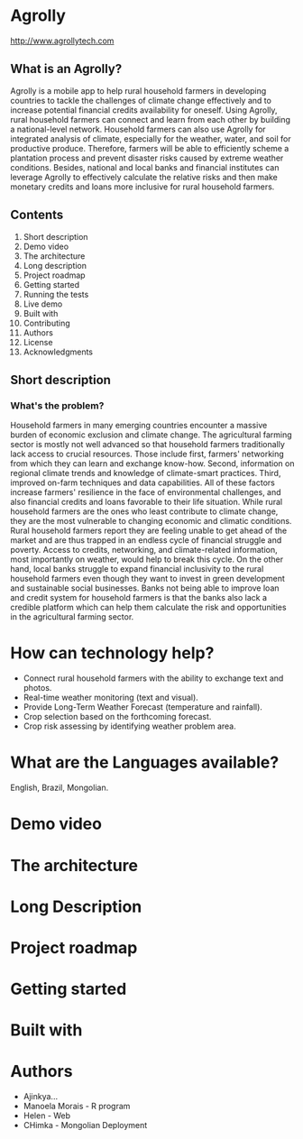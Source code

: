 # Agrolly 
http://www.agrollytech.com

## What is an Agrolly? ##
Agrolly is a mobile app to help rural household farmers in developing countries to tackle the challenges of climate change effectively and to increase potential financial credits availability for oneself. Using Agrolly, rural household farmers can connect and learn from each other by building a national-level network. Household farmers can also use Agrolly for integrated analysis of climate, especially for the weather, water, and soil for productive produce. Therefore, farmers will be able to efficiently scheme a plantation process and prevent disaster risks caused by extreme weather conditions. Besides, national and local banks and financial institutes can leverage Agrolly to effectively calculate the relative risks and then make monetary credits and loans more inclusive for rural household farmers.   

## Contents 
1. Short description
2. Demo video
3. The architecture
4. Long description
5. Project roadmap
6. Getting started
7. Running the tests
8. Live demo
9. Built with
10. Contributing
11. Authors
12. License
13. Acknowledgments

## Short description
### What's the problem?
Household farmers in many emerging countries encounter a massive burden of economic exclusion and climate change. The agricultural farming sector is mostly not well advanced so that household farmers traditionally lack access to crucial resources. Those include first, farmers' networking from which they can learn and exchange know-how. Second, information on regional climate trends and knowledge of climate-smart practices. Third, improved on-farm techniques and data capabilities. All of these factors increase farmers' resilience in the face of environmental challenges, and also financial credits and loans favorable to their life situation. While rural household farmers are the ones who least contribute to climate change, they are the most vulnerable to changing economic and climatic conditions. Rural household farmers report they are feeling unable to get ahead of the market and are thus trapped in an endless cycle of financial struggle and poverty. Access to credits, networking, and climate-related information, most importantly on weather, would help to break this cycle. On the other hand, local banks struggle to expand financial inclusivity to the rural household farmers even though they want to invest in green development and sustainable social businesses. Banks not being able to improve loan and credit system for household farmers is that the banks also lack a credible platform which can help them calculate the risk and opportunities in the agricultural farming sector.

# How can technology help?

* Connect rural household farmers with the ability to exchange text and photos.
* Real-time weather monitoring (text and visual).
* Provide Long-Term Weather Forecast (temperature and rainfall). 
* Crop selection based on the forthcoming forecast. 
* Crop risk assessing by identifying weather problem area.

# What are the Languages available?
English, Brazil, Mongolian.

# Demo video 

# The architecture

# Long Description

# Project roadmap

# Getting started

# Built with

# Authors
* Ajinkya...
* Manoela Morais - R program
* Helen - Web
* CHimka - Mongolian Deployment


